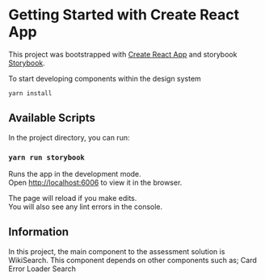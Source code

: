 # Getting Started with Create React App

This project was bootstrapped with [Create React App](https://github.com/facebook/create-react-app)
and storybook [Storybook](https://storybook.js.org/).

To start developing components within the design system

`yarn install`  

## Available Scripts

In the project directory, you can run:

### `yarn run storybook`

Runs the app in the development mode.\
Open [http://localhost:6006](http://localhost:6006) to view it in the browser.

The page will reload if you make edits.\
You will also see any lint errors in the console.

## Information

In this project, the main component to the assessment solution is WikiSearch.
This component depends on other components such as;
Card
Error
Loader
Search
